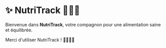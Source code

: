# ✨ NutriTrack 🏋🏿‍♂️

Bienvenue dans **NutriTrack**, votre compagnon pour une alimentation saine et équilibrée.

Merci d'utiliser NutriTrack ! 🌱🏋🏿‍♂️